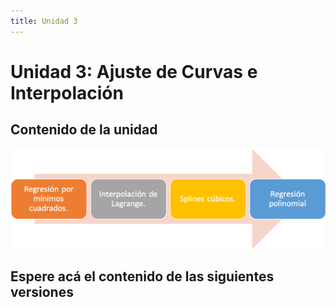 ```yaml
---
title: Unidad 3
---
```

# Unidad 3: Ajuste de Curvas e Interpolación

## Contenido de la unidad

<img src="https://github.com/BioAITeamLearning/Metodos_2023_03_UAM/blob/main/images/contenidoU3.png?raw=true"/>


## Espere acá el contenido de las siguientes versiones